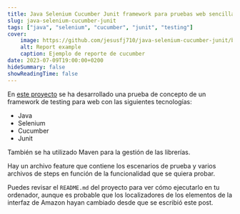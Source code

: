 ```yaml
---
title: Java Selenium Cucumber Junit framework para pruebas web sencillas
slug: java-selenium-cucumber-junit
tags: ["java", "selenium", "cucumber", "junit", "testing"]
cover:
    image: https://github.com/jesusfj710/java-selenium-cucumber-junit/blob/main/docs/resources/report-example.png?raw=true
    alt: Report example
    caption: Ejemplo de reporte de cucumber
date: 2023-07-09T19:00:00+0200
hideSummary: false
showReadingTime: false
---
```


En [este proyecto](https://github.com/jesusfj710/java-selenium-cucumber-junit/) se ha desarrollado una prueba de concepto de un framework de testing para web con las siguientes tecnologías:
- Java
- Selenium
- Cucumber
- Junit

También se ha utilizado Maven para la gestión de las librerías.

Hay un archivo feature que contiene los escenarios de prueba y varios archivos de steps en función de la funcionalidad que se quiera probar.

Puedes revisar el `README.md` del proyecto para ver cómo ejecutarlo en tu ordenador, aunque es probable que los localizadores de los elementos de la interfaz de Amazon hayan cambiado desde que se escribió este post.
